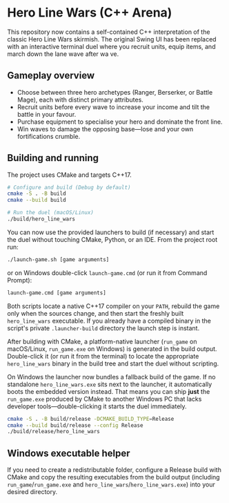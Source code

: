 # Hero Line Wars (C++ Arena)

This repository now contains a self-contained C++ interpretation of the classic Hero Line Wars skirmish. The original Swing UI
has been replaced with an interactive terminal duel where you recruit units, equip items, and march down the lane wave after wa
ve.

## Gameplay overview

- Choose between three hero archetypes (Ranger, Berserker, or Battle Mage), each with distinct primary attributes.
- Recruit units before every wave to increase your income and tilt the battle in your favour.
- Purchase equipment to specialise your hero and dominate the front line.
- Win waves to damage the opposing base—lose and your own fortifications crumble.

## Building and running

The project uses CMake and targets C++17.

```bash
# Configure and build (Debug by default)
cmake -S . -B build
cmake --build build

# Run the duel (macOS/Linux)
./build/hero_line_wars
```

You can now use the provided launchers to build (if necessary) and start the duel
without touching CMake, Python, or an IDE. From the project root run:

```bash
./launch-game.sh [game arguments]
```

or on Windows double-click `launch-game.cmd` (or run it from Command Prompt):

```cmd
launch-game.cmd [game arguments]
```

Both scripts locate a native C++17 compiler on your `PATH`, rebuild the game only when
the sources change, and then start the freshly built `hero_line_wars` executable. If you
already have a compiled binary in the script's private `.launcher-build` directory the
launch step is instant.

After building with CMake, a platform-native launcher (`run_game` on macOS/Linux, `run_game.exe` on Windows) is generated in the build output. Double-click it (or run it from the terminal) to locate the appropriate `hero_line_wars` binary in the build tree and start the duel without scripting.

On Windows the launcher now bundles a fallback build of the game. If no standalone `hero_line_wars.exe` sits next to the launcher, it automatically boots the embedded version instead. That means you can ship **just** the `run_game.exe` produced by CMake to another Windows PC that lacks developer tools—double-clicking it starts the duel immediately.

```bash
cmake -S . -B build/release -DCMAKE_BUILD_TYPE=Release
cmake --build build/release --config Release
./build/release/hero_line_wars
```

## Windows executable helper

If you need to create a redistributable folder, configure a Release build with CMake and copy the resulting executables from the build output (including `run_game`/`run_game.exe` and `hero_line_wars`/`hero_line_wars.exe`) into your desired directory.
